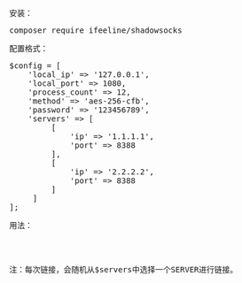 安装：
<pre>
composer require ifeeline/shadowsocks
</pre>

配置格式：
<pre>
$config = [
    'local_ip' => '127.0.0.1',
    'local_port' => 1080,
    'process_count' => 12,
    'method' => 'aes-256-cfb',
    'password' => '123456789',
    'servers' => [
         [
             'ip' => '1.1.1.1',
             'port' => 8388
         ],
         [
             'ip' => '2.2.2.2',
             'port' => 8388
         ]
     ]
];
</pre>

用法：
<pre>
<?php

// 自动加载类
require_once __DIR__ . '/vendor/autoload.php';

$driver = 'workerman';

// 初始化
//\Ifeeline\Shadowsocks\Application::init($driver, include __DIR__ . '/config.php');
// 启动客户端
//\Ifeeline\Shadowsocks\Application::start();

// --OR--
\Ifeeline\Shadowsocks\Application::start($driver, include __DIR__ . '/config.php');
</pre>

注：每次链接，会随机从$servers中选择一个SERVER进行链接。
